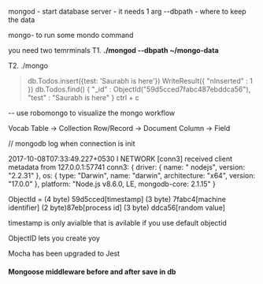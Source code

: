 mongod - start database server - it needs 1 arg --dbpath - where to keep the data

mongo- to run some mondo command

you need two temrminals T1. **./mongod --dbpath ~/mongo-data**

T2. ./mongo

> db.Todos.insert({test: 'Saurabh is here'})
> WriteResult({ "nInserted" : 1 })
> db.Todos.find()
> { "\_id" : ObjectId("59d5cced7fabc487ebddca56"), "test" : "Saurabh is here" } ctrl + c

-- use robomongo to visualize the mongo workflow

Vocab Table -> Collection Row/Record -> Document Column -> Field

// mongodb log when connection is init

2017-10-08T07:33:49.227+0530 I NETWORK [conn3] received client metadata from 127.0.0.1:57741 conn3: { driver: { name: "
nodejs", version: "2.2.31" }, os: { type: "Darwin", name: "darwin", architecture: "x64", version: "17.0.0" },
platform: "Node.js v8.6.0, LE, mongodb-core: 2.1.15" }

ObjectId = (4 byte) 59d5cced[timestamp] (3 byte) 7fabc4[machine identifier] (2 byte)87eb[process id] (3 byte)
ddca56[random value]

timestamp is only avialble that is avilable if you use default objectid

ObjectID lets you create yoy

Mocha has been upgraded to Jest

#### Mongoose middleware before and after save in db

